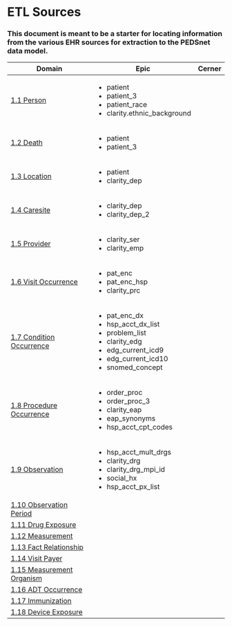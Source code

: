 # ETL Sources

### This document is meant to be a starter for locating information from the various EHR sources for extraction to the PEDSnet data model.


Domain| Epic | Cerner
---|---|---
[1.1 Person](Pedsnet_CDM_ETL_Conventions.md#11-person-1)|<ul><li>patient</li><li>patient_3</li><li>patient_race</li><li>clarity.ethnic_background</li></ul>|
[1.2 Death](Pedsnet_CDM_ETL_Conventions.md#12-death-1)|<ul><li>patient</li><li>patient_3</li></ul>|
[1.3 Location](Pedsnet_CDM_ETL_Conventions.md#13-location-1)|<ul><li>patient</li><li>clarity_dep</li></ul>|
[1.4 Caresite](Pedsnet_CDM_ETL_Conventions.md#14-care_site)|<ul><li>clarity_dep</li><li>clarity_dep_2</li></ul>|
[1.5 Provider](Pedsnet_CDM_ETL_Conventions.md#15-provider-1)|<ul><li>clarity_ser</li><li>clarity_emp</li></ul>|
[1.6 Visit Occurrence ](Pedsnet_CDM_ETL_Conventions.md#16-visit_occurrence)|<ul><li>pat_enc</li><li>pat_enc_hsp</li><li>clarity_prc</li></ul>|
[1.7 Condition Occurrence](Pedsnet_CDM_ETL_Conventions.md#17-condition_occurrence)|<ul><li>pat_enc_dx</li><li>hsp_acct_dx_list</li><li>problem_list</li><li>clarity_edg</li><li>edg_current_icd9</li><li>edg_current_icd10</li><li>snomed_concept</li></ul>|
[1.8 Procedure Occurrence](Pedsnet_CDM_ETL_Conventions.md#18-procedure_occurrence)|<ul><li>order_proc</li><li>order_proc_3</li><li>clarity_eap</li><li>eap_synonyms</li><li>hsp_acct_cpt_codes</li></ul>|
[1.9 Observation](Pedsnet_CDM_ETL_Conventions.md#19-observation-1)|<ul><li>hsp_acct_mult_drgs</li><li>clarity_drg</li><li>clarity_drg_mpi_id</li><li>social_hx</li><li>hsp_acct_px_list</li></ul>|
[1.10 Observation Period](Pedsnet_CDM_ETL_Conventions.md#110-observation-period-1)||
[1.11 Drug Exposure](Pedsnet_CDM_ETL_Conventions.md#111-drug-exposure-1)||
[1.12 Measurement](Pedsnet_CDM_ETL_Conventions.md#112-measurement-1)||
[1.13 Fact Relationship](Pedsnet_CDM_ETL_Conventions.md#113-fact-relationship-1)||
[1.14 Visit Payer](Pedsnet_CDM_ETL_Conventions.md#114-visit_payer)||
[1.15 Measurement Organism](Pedsnet_CDM_ETL_Conventions.md#115-measurement_organism)||
[1.16 ADT Occurrence](Pedsnet_CDM_ETL_Conventions.md#116-adt_occurrence)||
[1.17 Immunization](Pedsnet_CDM_ETL_Conventions.md#117-immunization-1)||
[1.18 Device Exposure](Pedsnet_CDM_ETL_Conventions.md#118-device_exposure)||
